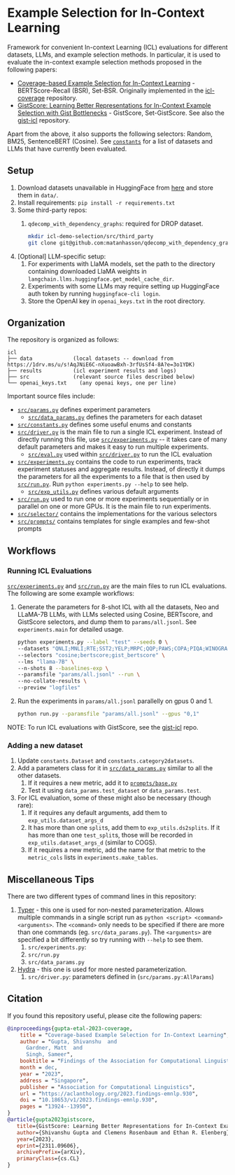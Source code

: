 # Example Selection for In-Context Learning

Framework for convenient In-context Learning (ICL) evaluations for different datasets, LLMs, and example selection methods. In particular, it is used to evaluate the in-context example selection methods proposed in the following papers:

- [Coverage-based Example Selection for In-Context Learning](https://arxiv.org/abs/2305.14907) - BERTScore-Recall (BSR), Set-BSR. Originally implemented in the [icl-coverage](https://github.com/Shivanshu-Gupta/icl-coverage) repository.
- [GistScore: Learning Better Representations for In-Context Example Selection with Gist Bottlenecks](https://arxiv.org/abs/2311.09606) - GistScore, Set-GistScore. See also the [gist-icl](https://github.com/Shivanshu-Gupta/gist-icl) repository.

Apart from the above, it also supports the following selectors: Random, BM25, SentenceBERT (Cosine). See [`constants`](src/constants.py) for a list of datasets and LLMs that have currently been evaluated.

## Setup

1. Download datasets unavailable in HuggingFace from [here][icl-datasets] and store them in `data/`.
2. Install requirements: `pip install -r requirements.txt`
3. Some third-party repos:
   1. `qdecomp_with_dependency_graphs`: required for DROP dataset.

      ```bash
      mkdir icl-demo-selection/src/third_party
      git clone git@github.com:matanhasson/qdecomp_with_dependency_graphs.git icl-demo-selection/src/third_party/
      ```
4. [Optional] LLM-specific setup:
   1.  For experiments with LlaMA models, set the path to the directory containing downloaded LlaMA weights in `langchain.llms.huggingface.get_model_cache_dir`.
   2. Experiments with some LLMs may require setting up HuggingFace auth token by running `huggingface-cli login`.
   3. Store the OpenAI key in `openai_keys.txt` in the root directory.

## Organization

The repository is organized as follows:

```plaintext
icl
├── data             (local datasets -- download from https://1drv.ms/u/s!AqJNiE6C-nXuoawBxh-3rfUsSf4-8A?e=3o1YDK)
├── results          (icl experiment results and logs)
├── src              (relevant source files described below)
└── openai_keys.txt    (any openai keys, one per line)
```

Important source files include:

- [`src/params.py`](src/params.py) defines experiment parameters
  - [`src/data_params.py`](src/data_params.py) defines the parameters for each dataset
- [`src/constants.py`](src/constants.py) defines some useful enums and constants
- [`src/driver.py`](src/driver.py) is the main file to run a single ICL experiment. Instead of directly running this file, use [`src/experiments.py`](src/experiments.py) -- it takes care of many default parameters and makes it easy to run multiple experiments.
  - [`src/eval.py`](src/eval.py) used within [`src/driver.py`](src/driver.py) to run the ICL evaluation
- [`src/experiments.py`](src/experiments.py) contains the code to run experiments, track experiment statuses and aggregate results. Instead, of directly it dumps the parameters for all the experiments to a file that is then used by [`src/run.py`](src/run.py). Run `python experiments.py --help` to see help.
  - [`src/exp_utils.py`](src/exp_utils.py) defines various default arguments
- [`src/run.py`](src/run.py) used to run one or more experiments sequentially or in parallel on one or more GPUs. It is the main file to run experiments.
- [`src/selector/`](src/selector/) contains the implementations for the various selectors
- [`src/prompts/`](src/prompts/) contains templates for single examples and few-shot prompts

## Workflows

### Running ICL Evaluations

[`src/experiments.py`](src/experiments.py) and [`src/run.py`](src/run.py) are the main files to run ICL evaluations. The following are some example workflows:

1. Generate the parameters for 8-shot ICL with all the datasets, Neo and LLaMA-7B LLMs, with LLMs selected using Cosine, BERTscore, and GistScore selectors, and dump them to `params/all.jsonl`. See `experiments.main` for detailed usage.

   ```bash
   python experiments.py --label "test" --seeds 0 \
   --datasets "QNLI;MNLI;RTE;SST2;YELP;MRPC;QQP;PAWS;COPA;PIQA;WINOGRANDE;WSC;CMSQA;COLA;COMMONGEN;E2ENLG;DART;SST5;AGNEWS;AESLC;SMCALFLOW_CS;BREAK;MTOP;COGS" \
   --selectors "cosine;bertscore;gist_bertscore" \
   --lms "llama-7B" \
   --n-shots 8 --baselines-exp \
   --paramsfile "params/all.jsonl" --run \
   --no-collate-results \
   --preview "logfiles"
   ```

2. Run the experiments in `params/all.jsonl` parallelly on gpus 0 and 1.

   ```bash
   python run.py --paramsfile "params/all.jsonl" --gpus "0,1"
   ```

NOTE: To run ICL evaluations with GistScore, see the [gist-icl](https://github.com/Shivanshu-Gupta/gist-icl) repo.

### Adding a new dataset

1. Update `constants.Dataset` and `constants.category2datasets`.
2. Add a parameters class for it in [`src/data_params.py`](src/data_params.py) similar to all the other datasets.
    1. If it requires a new metric, add it to [`prompts/base.py`](prompts/base.py)
    2. Test it using `data_params.test_dataset` or `data_params.test`.
3. For ICL evaluation, some of these might also be necessary (though rare):
   1. If it requires any default arguments, add them to `exp_utils.dataset_args_d`
   2. It has more than one `split`s, add them to `exp_utils.ds2splits`. If it has more than one `test_split`s, those will be recorded in `exp_utils.dataset_args_d` (similar to COGS).
   3. If it requires a new metric, add the name for that metric to the `metric_cols` lists in `experiments.make_tables`.

## Miscellaneous Tips

There are two different types of command lines in this repository:
1. [Typer](https://typer.tiangolo.com/) - this one is used for non-nested parameterization. Allows multiple commands in a single script run as `python <script> <command> <arguments>`. The `<command>` only needs to be specified if there are more than one commands (eg. `src/data_params.py`). The `<arguments>` are specified a bit differently so try running with `--help` to see them.
   1. `src/experiments.py`:
   2. `src/run.py`
   3. `src/data_params.py`
2. [Hydra](hydra.cc/) - this one is used for more nested parameterization.
   1. `src/driver.py`: parameters defined in (`src/params.py:AllParams`)

[icl-datasets]: https://1drv.ms/u/s!AqJNiE6C-nXuoawBxh-3rfUsSf4-8A?e=3o1YDK

## Citation

If you found this repository useful, please cite the following papers:

```bibtex
@inproceedings{gupta-etal-2023-coverage,
    title = "Coverage-based Example Selection for In-Context Learning",
    author = "Gupta, Shivanshu  and
      Gardner, Matt  and
      Singh, Sameer",
    booktitle = "Findings of the Association for Computational Linguistics: EMNLP 2023",
    month = dec,
    year = "2023",
    address = "Singapore",
    publisher = "Association for Computational Linguistics",
    url = "https://aclanthology.org/2023.findings-emnlp.930",
    doi = "10.18653/v1/2023.findings-emnlp.930",
    pages = "13924--13950",
}
@article{gupta2023gistscore,
   title={GistScore: Learning Better Representations for In-Context Example Selection with Gist Bottlenecks},
   author={Shivanshu Gupta and Clemens Rosenbaum and Ethan R. Elenberg},
   year={2023},
   eprint={2311.09606},
   archivePrefix={arXiv},
   primaryClass={cs.CL}
}
```
